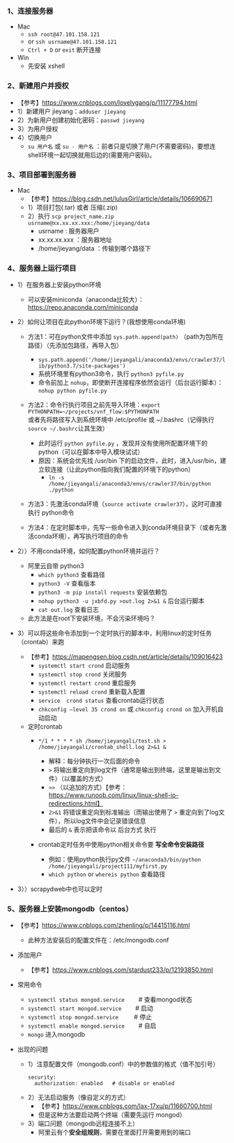 ### 1、连接服务器
- Mac
  - `ssh root@47.101.158.121`
  - or `ssh usrname@47.101.158.121`
  - `Ctrl + D` or `exit` 断开连接
- Win
  - 先安装 xshell

### 2、新建用户并授权
- 【参考】https://www.cnblogs.com/lovelygang/p/11177794.html
- 1）新建用户 jieyang：`adduser jieyang`
- 2）为新用户创建初始化密码：`passwd jieyang`
- 3）为用户授权
- 4）切换用户
    - `su 用户名` 或 `su - 用户名` ：前者只是切换了用户(不需要密码)，要想连shell环境一起切换就用后边的(需要用户密码)。
  
### 3、项目部署到服务器
- Mac
  - 【参考】https://blog.csdn.net/lulusGirl/article/details/106690671
  - 1）项目打包(.tar) 或者 压缩(.zip)
  - 2）执行 `scp project_name.zip usrname@xx.xx.xx.xxx:/home/jieyang/data`
      - usrname : 服务器用户
      - xx.xx.xx.xxx ：服务器地址
      - /home/jieyang/data ：传输到哪个路径下

### 4、服务器上运行项目
- 1）在服务器上安装python环境
    - 可以安装miniconda（anaconda比较大）：https://repo.anaconda.com/miniconda
- 2）如何让项目在此python环境下运行？(我想使用conda环境)
    - 方法1：可在python文件中添加 `sys.path.append(path)` （path为包所在路径）（先添加包路径，再导入包）
        - `sys.path.append('/home/jieyangali/anaconda3/envs/crawler37/lib/python3.7/site-packages')`
        - 系统环境里有python3命令，执行 `python3 pyfile.py`
        - 命令前加上 `nohup`，即使断开连接程序依然会运行（后台运行脚本）： `nohup python pyfile.py`
      
    - 方法2：命令行执行项目之前先导入环境：`export PYTHONPATH=~/projects/vnf_flow:$PYTHONPATH`  
            或者先将路径写入到系统环境中 /etc/profile 或 ~/.bashrc（记得执行`source ~/.bashrc`让其生效）
        - 此时运行 `python pyfile.py` ，发现并没有使用所配置环境下的python（可以在脚本中导入模块试试）
        - 原因：系统会优先找 /usr/bin 下的启动文件，此时，进入/usr/bin，建立软连接（让此python指向我们配置的环境下的python）
            - `ln -s /home/jieyangali/anaconda3/envs/crawler37/bin/python ./python`
    
    - 方法3：先激活conda环境（`source activate crawler37`），这时可直接执行 python命令

    - 方法4：在定时脚本中，先写一些命令进入到conda环境目录下（或者先激活conda环境），再写执行项目的命令

- 2））不用conda环境，如何配置python环境并运行？
    - 阿里云自带 python3
        - `which python3` 查看路径
        - `python3 -V` 查看版本
        - `python3 -m pip install requests` 安装依赖包
        - `nohup python3 -u jxbfd.py >out.log 2>&1 &` 后台运行脚本
        -  `cat out.log` 查看日志
    - 此方法是在root下安装环境，不会污染环境吗？
    
- 3）可以将这些命令添加到一个定时执行的脚本中，利用linux的定时任务（crontab）来跑
    - 【参考】https://mapengsen.blog.csdn.net/article/details/109016423
        - `systemctl start crond`  启动服务 
        - `systemctl stop crond`  关闭服务 
        - `systemctl restart crond`  重启服务 
        - `systemctl reload crond`  重新载入配置
        - `service  crond status`  查看crontab运行状态
        - `chkconfig –level 35 crond on` 或 `chkconfig crond on`  加入开机自动启动
    - 定时crontab
        - `*/1 * * * * sh /home/jieyangali/test.sh > /home/jieyangali/crontab_shell.log 2>&1 &`
            - 解释：每分钟执行一次后面的命令
            - `>` 将输出重定向到log文件（通常是输出到终端，这里是输出到文件）（以覆盖的方式）
            - `>>` （以追加的方式）【参考：https://www.runoob.com/linux/linux-shell-io-redirections.html】
            - `2>&1` 将错误重定向到标准输出（而输出使用了 `>` 重定向到了log文件），所以log文件中会记录错误信息
            - 最后的 `&` 表示把该命令以 后台方式 执行
            
        - crontab定时任务中使用python相关命令要 **写全命令安装路径**
            - 例如：使用python执行py文件 `~/anaconda3/bin/python /home/jieyangali/project111/myfirst.py`
            - `which python` or `whereis python` 查看路径
      
- 3））scrapydweb中也可以定时
    

### 5、服务器上安装mongodb（centos）
- 【参考】https://www.cnblogs.com/zhenling/p/14415116.html
    - 此种方法安装后的配置文件在：/etc/mongodb.conf
- 添加用户
    - 【参考】https://www.cnblogs.com/stardust233/p/12193850.html

- 常用命令
    - `systemctl status mongod.service`　　 # 查看mongod状态
    - `systemctl start mongod.service`　　  # 启动
    - `systemctl stop mongod.service` 　　  # 停止
    - `systemctl enable mongod.service` 　　# 自启
    - `mongo`   进入mongodb

- 出现的问题
    - 1）注意配置文件（mongodb.conf）中的参数值的格式（值不加引号）
        ```commandline
        security:
          authorization: enabled   # disable or enabled
        ```
    - 2）无法启动服务（像自定义的方式）
        - 【参考】https://www.cnblogs.com/lax-17xu/p/11660700.html
        - 但是这种方法要启动两个终端（需要先运行 mongod）
    - 3）端口问题（mongodb远程连接不上）
        - 阿里云有个**安全组规则**，需要在里面打开需要用到的端口